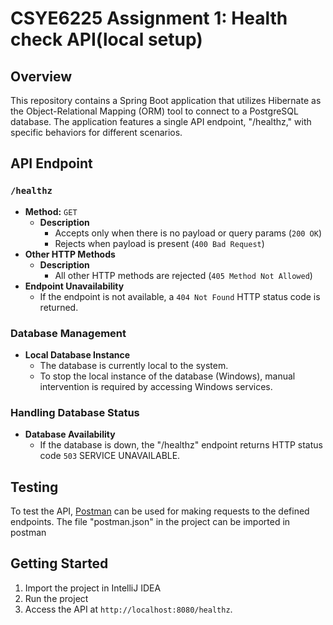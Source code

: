 # CSYE6225 Assignment 1: Health check API(local setup)

## Overview

This repository contains a Spring Boot application that utilizes Hibernate as the Object-Relational Mapping (ORM) tool to connect to a PostgreSQL database. The application features a single API endpoint, "/healthz," with specific behaviors for different scenarios.

## API Endpoint

### `/healthz`

- **Method:** `GET`
    - **Description** 
      - Accepts only when there is no payload or query params (`200 OK`)
      - Rejects when payload is present (`400 Bad Request`)
- **Other HTTP Methods**
    - **Description**
      - All other HTTP methods are rejected (`405 Method Not Allowed`)
- **Endpoint Unavailability**
  - If the endpoint is not available, a `404 Not Found` HTTP status code is returned.

### Database Management

- **Local Database Instance**
    - The database is currently local to the system.
    - To stop the local instance of the database (Windows), manual intervention is required by accessing Windows services.

### Handling Database Status

- **Database Availability**
    - If the database is down, the "/healthz" endpoint returns HTTP status code `503` SERVICE UNAVAILABLE.

## Testing

To test the API, [Postman](https://www.postman.com/) can be used for making requests to the defined endpoints.
The file "postman.json" in the project can be imported in postman

## Getting Started

1. Import the project in IntelliJ IDEA
2. Run the project
3. Access the API at `http://localhost:8080/healthz`.

